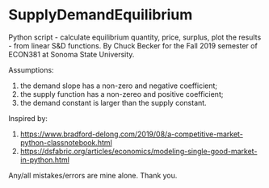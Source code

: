 # SupplyDemandEquilibrium
Python script - calculate equilibrium quantity, price, surplus, plot the results - from linear S&amp;D functions.
By Chuck Becker for the Fall 2019 semester of ECON381 at Sonoma State University.

Assumptions:
1) the demand slope has a non-zero and negative coefficient;
2) the supply function has a non-zereo and positive coefficient;
3) the demand constant is larger than the supply constant.

Inspired by:
1) https://www.bradford-delong.com/2019/08/a-competitive-market-python-classnotebook.html
2) https://dsfabric.org/articles/economics/modeling-single-good-market-in-python.html

Any/all mistakes/errors are mine alone.  Thank you.
